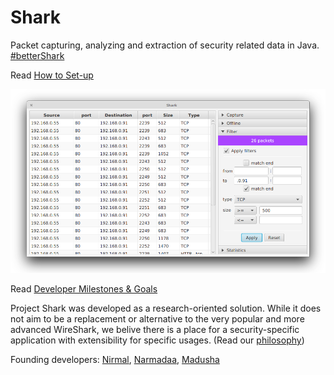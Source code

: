 Shark
=====

Packet capturing, analyzing and extraction of security related data in Java.
[#betterShark](https://twitter.com/hashtag/betterShark?src=hash)

Read [How to Set-up](https://github.com/NirmalL/Shark/wiki/Setting-up)

![ A screenshot of Shark ](content/filtered.png)

Read [Developer Milestones & Goals](https://github.com/NirmalL/Shark/wiki/Goals)

Project Shark was developed as a research-oriented solution. While it does not aim to be a
replacement or alternative to the very popular and more advanced WireShark, we belive there
is a place for a security-specific application with extensibility for specific usages. (Read our [philosophy](https://github.com/NirmalL/Shark/wiki#philosophy))

Founding developers: [Nirmal](https://github.com/NirmalL "Nirmal's GitHub"), [Narmadaa](https://github.com/NarmadaBalasooriya "Narmada's GitHub"), [Madusha](https://github.com/madushaj "Madusha's GitHub")
